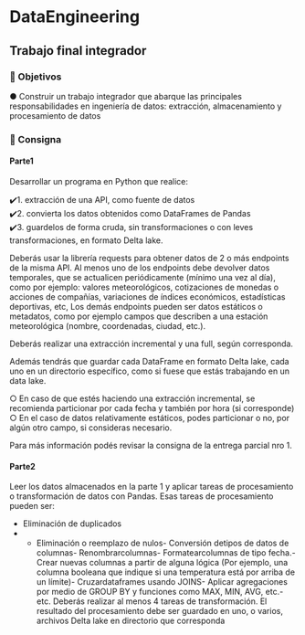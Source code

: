 #  DataEngineering
## Trabajo final integrador
### 🎯 Objetivos
 ● Construir un trabajo integrador que abarque las principales responsabilidades en
 ingeniería de datos: extracción, almacenamiento y procesamiento de datos
 
 ### 📝 Consigna
 
 #### Parte1
 
 Desarrollar un programa en Python que realice:
 
✔️1.  extracción de una API, como fuente de datos  
✔️2. convierta los datos obtenidos como DataFrames de Pandas  
✔️3. guardelos de forma cruda, sin transformaciones o con leves transformaciones,
 en formato Delta lake.  
 
 Deberás usar la librería requests para obtener datos de 2 o más endpoints de la misma
 API. Al menos uno de los endpoints debe devolver datos temporales, que se actualicen
 periódicamente (mínimo una vez al día), como por ejemplo: valores meteorológicos,
 cotizaciones de monedas o acciones de compañías, variaciones de índices económicos,
 estadísticas deportivas, etc, Los demás endpoints pueden ser datos estáticos o
 metadatos, como por ejemplo campos que describen a una estación meteorológica
 (nombre, coordenadas, ciudad, etc.).
 
 Deberás realizar una extracción incremental y una full, según corresponda.
 
 Además tendrás que guardar cada DataFrame en formato Delta lake, cada uno en un
 directorio específico, como si fuese que estás trabajando en un data lake.
 
 ○ En caso de que estés haciendo una extracción incremental, se recomienda
 particionar por cada fecha y también por hora (si corresponde)  
 ○ En el caso de datos relativamente estáticos, podes particionar o no, por algún
 otro campo, si consideras necesario.  
 
 Para más información podés revisar la consigna de la entrega parcial nro 1.
 
 #### Parte2
 Leer los datos almacenados en la parte 1 y aplicar tareas de procesamiento o
 transformación de datos con Pandas. Esas tareas de procesamiento pueden ser:  
 - Eliminación de duplicados
 - - Eliminación o reemplazo de nulos- Conversión detipos de datos de columnas- Renombrarcolumnas- Formatearcolumnas de tipo fecha.- Crear nuevas columnas a partir de alguna lógica (Por ejemplo, una columna
 booleana que indique si una temperatura está por arriba de un límite)- Cruzardataframes usando JOINS- Aplicar agregaciones por medio de GROUP BY y funciones como MAX, MIN,
 AVG, etc.- etc.
 Deberás realizar al menos 4 tareas de transformación.
 El resultado del procesamiento debe ser guardado en uno, o varios, archivos Delta lake
 en directorio que corresponda
